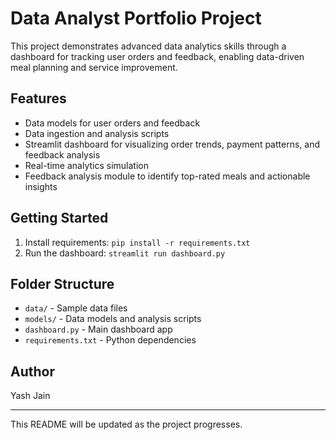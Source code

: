 # Data Analyst Portfolio Project

This project demonstrates advanced data analytics skills through a dashboard for tracking user orders and feedback, enabling data-driven meal planning and service improvement.

## Features
- Data models for user orders and feedback
- Data ingestion and analysis scripts
- Streamlit dashboard for visualizing order trends, payment patterns, and feedback analysis
- Real-time analytics simulation
- Feedback analysis module to identify top-rated meals and actionable insights

## Getting Started
1. Install requirements: `pip install -r requirements.txt`
2. Run the dashboard: `streamlit run dashboard.py`

## Folder Structure
- `data/` - Sample data files
- `models/` - Data models and analysis scripts
- `dashboard.py` - Main dashboard app
- `requirements.txt` - Python dependencies

## Author
Yash Jain

---
This README will be updated as the project progresses.
